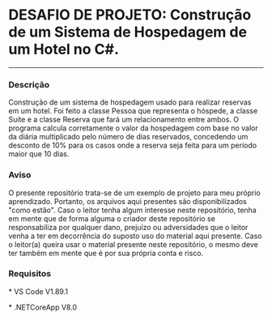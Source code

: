 # DESAFIO DE PROJETO: Construção de um Sistema de Hospedagem de um Hotel no C#.

<hr />

### Descrição

<p>
Construção de um sistema de hospedagem usado para realizar reservas em um hotel. Foi feito a classe Pessoa que representa o hóspede, a classe Suíte e a classe Reserva que fará um relacionamento entre ambos. O programa calcula corretamente o valor da hospedagem com base no valor da diária multiplicado pelo número de dias reservados, concedendo um desconto de 10% para os casos onde a reserva seja feita para um período maior que 10 dias.
</p>


### Aviso

<p>O presente repositório trata-se de um exemplo de projeto para meu próprio aprendizado. Portanto, os arquivos aqui presentes são disponibilizados "como estão". Caso o leitor tenha algum interesse neste repositório, tenha em mente que de forma alguma o criador deste repositório se responsabiliza por qualquer dano, prejuízo ou adversidades que o leitor venha a ter em decorrência do suposto uso do material aqui presente. Caso o leitor(a) queira usar o material presente neste repositório, o mesmo deve ter também em mente que é por sua própria conta e risco.</p>

### Requisitos

<p>* VS Code V1.89.1</p>
<p>* .NETCoreApp V8.0</p>